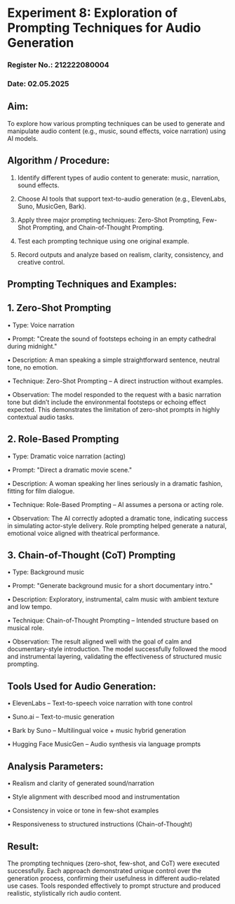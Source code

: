 # Experiment 8: Exploration of Prompting Techniques for Audio Generation
### Register No.: 212222080004
### Date: 02.05.2025

## Aim:
To explore how various prompting techniques can be used to generate and manipulate audio content (e.g., music, sound effects, voice narration) using AI models.

## Algorithm / Procedure:
1.	Identify different types of audio content to generate: music, narration, sound effects.

2.	Choose AI tools that support text-to-audio generation (e.g., ElevenLabs, Suno, MusicGen, Bark).

3.	Apply three major prompting techniques: Zero-Shot Prompting, Few-Shot Prompting, and Chain-of-Thought Prompting.

4.	Test each prompting technique using one original example.

5.	Record outputs and analyze based on realism, clarity, consistency, and creative control.

## Prompting Techniques and Examples:
## 1. Zero-Shot Prompting

• Type: Voice narration

• Prompt: "Create the sound of footsteps echoing in an empty cathedral during midnight."

• Description: A man speaking a simple straightforward sentence, neutral tone, no emotion.

• Technique: Zero-Shot Prompting – A direct instruction without examples.

• Observation: The model responded to the request with a basic narration tone but didn’t include the environmental footsteps or echoing effect expected. This demonstrates the limitation of zero-shot prompts in highly contextual audio tasks.

## 2. Role-Based Prompting
• Type: Dramatic voice narration (acting)

• Prompt: "Direct a dramatic movie scene."

• Description: A woman speaking her lines seriously in a dramatic fashion, fitting for film dialogue.

• Technique: Role-Based Prompting – AI assumes a persona or acting role.

• Observation: The AI correctly adopted a dramatic tone, indicating success in simulating actor-style delivery. Role prompting helped generate a natural, emotional voice aligned with theatrical performance.

## 3. Chain-of-Thought (CoT) Prompting
• Type: Background music

• Prompt: "Generate background music for a short documentary intro."

• Description: Exploratory, instrumental, calm music with ambient texture and low tempo.

• Technique: Chain-of-Thought Prompting – Intended structure based on musical role.

• Observation: The result aligned well with the goal of calm and documentary-style introduction. The model successfully followed the mood and instrumental layering, validating the effectiveness of structured music prompting.


## Tools Used for Audio Generation:
•	ElevenLabs – Text-to-speech voice narration with tone control

•	Suno.ai – Text-to-music generation

•	Bark by Suno – Multilingual voice + music hybrid generation

•	Hugging Face MusicGen – Audio synthesis via language prompts

## Analysis Parameters:
•	Realism and clarity of generated sound/narration

•	Style alignment with described mood and instrumentation

•	Consistency in voice or tone in few-shot examples

•	Responsiveness to structured instructions (Chain-of-Thought)

## Result:
The prompting techniques (zero-shot, few-shot, and CoT) were executed successfully. Each approach demonstrated unique control over the generation process, confirming their usefulness in different audio-related use cases. Tools responded effectively to prompt structure and produced realistic, stylistically rich audio content.


